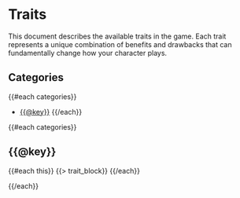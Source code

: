 # Traits

This document describes the available traits in the game. Each trait represents a unique combination of benefits and drawbacks that can fundamentally change how your character plays.

## Categories
{{#each categories}}
- [{{@key}}](#{{@key}})
{{/each}}

{{#each categories}}
## {{@key}}

{{#each this}}
{{> trait_block}}
{{/each}}

{{/each}} 